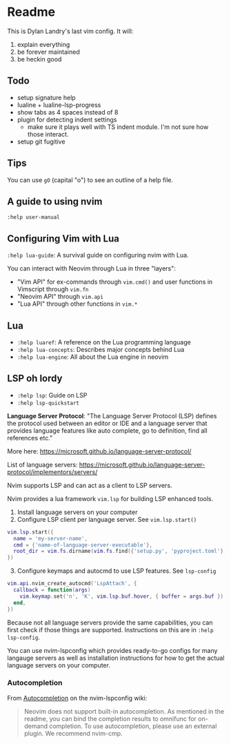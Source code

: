 # Readme

This is Dylan Landry's last vim config. It will:

1. explain everything
1. be forever maintained
1. be heckin good

## Todo

- setup signature help
- lualine + lualine-lsp-progress
- show tabs as 4 spaces instead of 8
- plugin for detecting indent settings
  - make sure it plays well with TS indent module. I'm not sure how those interact.
- setup git fugitive

## Tips

You can use `gO` (capital "o") to see an outline of a help file.

## A guide to using nvim

`:help user-manual`

## Configuring Vim with Lua

`:help lua-guide`: A survival guide on configuring nvim with Lua.

You can interact with Neovim through Lua in three "layers":

- "Vim API" for ex-commands through `vim.cmd()` and user functions in Vimscript through `vim.fn`
- "Neovim API" through `vim.api`
- "Lua API" through other functions in `vim.*`

## Lua

- `:help luaref`: A reference on the Lua programming language
- `:help lua-concepts`: Describes major concepts behind Lua
- `:help lua-engine`: All about the Lua engine in neovim

## LSP oh lordy

- `:help lsp`: Guide on LSP
- `:help lsp-quickstart`

**Language Server Protocol**: "The Language Server Protocol (LSP) defines the protocol used between an editor or IDE and a language server that provides language features like auto complete, go to definition, find all references etc."

More here: <https://microsoft.github.io/language-server-protocol/>

List of language servers: <https://microsoft.github.io/language-server-protocol/implementors/servers/>

Nvim supports LSP and can act as a client to LSP servers.

Nvim provides a lua framework `vim.lsp` for building LSP enhanced tools.

1. Install language servers on your computer
2. Configure LSP client per language server. See `vim.lsp.start()`

```lua
vim.lsp.start({
  name = 'my-server-name',
  cmd = {'name-of-language-server-executable'},
  root_dir = vim.fs.dirname(vim.fs.find({'setup.py', 'pyproject.toml'}, { upward = true })[1]),
})
```

3. Configure keymaps and autocmd to use LSP features. See `lsp-config`

```lua
vim.api.nvim_create_autocmd('LspAttach', {
  callback = function(args)
    vim.keymap.set('n', 'K', vim.lsp.buf.hover, { buffer = args.buf })
  end,
})
```

Because not all language servers provide the same capabilities, you can first check if those things are supported. Instructions on this are in `:help lsp-config`.

You can use nvim-lspconfig which provides ready-to-go configs for many langauge servers as well as installation instructions for how to get the actual language servers on your computer.

### Autocompletion

From [Autocompletion](https://github.com/neovim/nvim-lspconfig/wiki/Autocompletion) on the nvim-lspconfig wiki:

>Neovim does not support built-in autocompletion. As mentioned in the readme, you can bind the completion results to omnifunc for on-demand completion. To use autocompletion, please use an external plugin. We recommend nvim-cmp.
